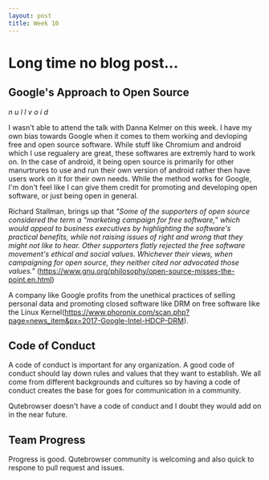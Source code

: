 ```yaml
---
layout: post
title: Week 10
---
```

# Long time no blog post...

## Google's Approach to Open Source

_n u l l   v o i d_

I wasn't able to attend the talk with Danna Kelmer on this week. I have my own bias towards Google when it comes to them working and devloping free and open source software. While stuff like Chromium and android which I use regualery are great, these softwares are extremly hard to work on. In the case of android, it being open source is primarily for other manurtrures to use and run their own version of android rather then have users work on it for their own needs. While the method works for Google, I'm don't feel like I can give them credit for promoting and developing open software, or just being open in general.

Richard Stallman, brings up that _"Some of the supporters of open source considered the term a “marketing campaign for free software,” which would appeal to business executives by highlighting the software's practical benefits, while not raising issues of right and wrong that they might not like to hear. Other supporters flatly rejected the free software movement's ethical and social values. Whichever their views, when campaigning for open source, they neither cited nor advocated those values."_ (https://www.gnu.org/philosophy/open-source-misses-the-point.en.html)

A company like Google profits from the unethical practices of selling personal data and promoting closed software like DRM on free software like the Linux Kernel(https://www.phoronix.com/scan.php?page=news_item&px=2017-Google-Intel-HDCP-DRM). 

## Code of Conduct
A code of conduct is important for any organization. A good code of conduct should lay down rules and values that they want to establish. We all come from different backgrounds and cultures so by having a code of conduct creates the base for goes for communication in a community. 

Qutebrowser doesn't have a code of conduct and I doubt they would add on in the near future. 

## Team Progress
Progress is good. Qutebrowser community is welcoming and also quick to respone to pull request and issues.

